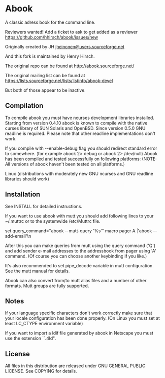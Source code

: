 # Abook
A classic adress book for the command line.

Reviewers wanted! Add a ticket to ask to get added as a reviewer https://github.com/hhirsch/abook/issues/new

Originally created by JH <jheinonen@users.sourceforge.net> 

And this fork is maintained by Henry Hirsch.

The original repo can be found at http://abook.sourceforge.net/

The original mailing list can be found at https://lists.sourceforge.net/lists/listinfo/abook-devel

But both of those appear to be inactive.

## Compilation

To compile abook you must have ncurses development libraries installed.
Starting from version 0.4.10 abook is known to compile with the native curses
library of SUN Solaris and OpenBSD. Since version 0.5.0 GNU readline is
required. Please note that other readline implementations don't work.

If you compile with --enable-debug flag you should redirect standard error
to somewhere. (for example abook 2> debug or abook 2> /dev/null) Abook has
been compiled and tested successfully on following platforms:
(NOTE: All versions of abook haven't been tested on all platforms.)

Linux (distributions with moderately new GNU ncurses and GNU readline libraries
       should work)

## Installation

See INSTALL for detailed instructions.

If you want to use abook with mutt you should add following lines to your
~/.muttrc or to the systemwide /etc/Muttrc file.

set query_command="abook --mutt-query '%s'"
macro pager A |'abook --add-email'\n

After this you can make queries from mutt using the query command ('Q')
and add sender e-mail addresses to the addressbook from pager using 'A'
command. (Of course you can choose another keybinding if you like.)

It's also recommended to set pipe_decode variable in mutt configuration.
See the mutt manual for details.

Abook can also convert from/to mutt alias files and a number of other formats.
Mutt groups are fully supported.

## Notes

If your language specific characters don't work correctly make sure
that your locale configuration has been done properly. (On Linux you
must set at least LC_CTYPE environment variable)

If you want to import a ldif file generated by abook in Netscape you
must use the extension ``.4ld''.

## License

All files in this distribution are released under GNU GENERAL PUBLIC LICENSE.
See COPYING for details.

